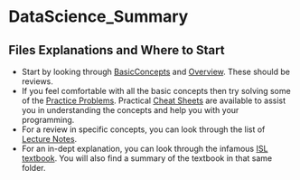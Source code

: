 # DataScience_Summary

## Files Explanations and Where to Start

* Start by looking through [BasicConcepts](https://github.com/woonsupkim/DataScience_Summary/blob/main/0.%20Review/BasicConcepts.pdf) and [Overview](https://github.com/woonsupkim/DataScience_Summary/blob/main/0.%20Review/Overview.pdf). These should be reviews.
* If you feel comfortable with all the basic concepts then try solving some of the [Practice Problems](https://github.com/woonsupkim/DataScience_Summary/tree/main/3.%20PracticeProblems). Practical [Cheat Sheets](https://github.com/woonsupkim/DataScience_Summary/tree/main/4.%20CheatSheets) are available to assist you in understanding the concepts and help you with your programming.
* For a review in specific concepts, you can look through the list of [Lecture Notes](https://github.com/woonsupkim/DataScience_Summary/tree/main/2.%20Lecture). 
* For an in-dept explanation, you can look through the infamous [ISL textbook](https://github.com/woonsupkim/DataScience_Summary/tree/main/1.%20TextBook). You will also find a summary of the textbook in that same folder. 
